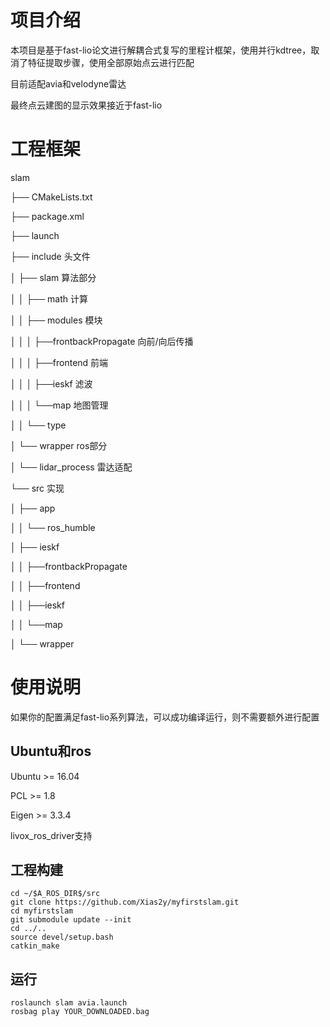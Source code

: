 # 项目介绍
本项目是基于fast-lio论文进行解耦合式复写的里程计框架，使用并行kdtree，取消了特征提取步骤，使用全部原始点云进行匹配
 
 目前适配avia和velodyne雷达
 
 最终点云建图的显示效果接近于fast-lio
  
# 工程框架
slam

├── CMakeLists.txt
 
├── package.xml
 
├── launch
 
├── include  头文件
 
 │                                            ├── slam  算法部分
 
 │        │         ├── math  计算
 
 │        │         ├── modules  模块
 
 │        │         │         ├──frontbackPropagate  向前/向后传播
 
 │        │         │         ├──frontend  前端
 
 │        │         │         ├──ieskf  滤波

 │        │         │         └──map  地图管理

 │        │         └── type
 
 │        └── wrapper  ros部分
 
 │                 └── lidar_process  雷达适配
 
 └── src  实现
 
 │       ├── app
     
 │       │        └── ros_humble
 
 │       ├── ieskf
     
 │       │         ├──frontbackPropagate
               
 │       │         ├──frontend
          
 │       │         ├──ieskf
     
 │       │         └──map
     
 │       └── wrapper
	       
# 使用说明
如果你的配置满足fast-lio系列算法，可以成功编译运行，则不需要额外进行配置

## Ubuntu和ros
Ubuntu >= 16.04
  
PCL >= 1.8

Eigen >= 3.3.4

livox_ros_driver支持
## 工程构建
   	cd ~/$A_ROS_DIR$/src
  	git clone https://github.com/Xias2y/myfirstslam.git
 	cd myfirstslam
 	git submodule update --init
  	cd ../..
  	source devel/setup.bash
  	catkin_make
   	 
## 运行
	roslaunch slam avia.launch
	rosbag play YOUR_DOWNLOADED.bag


